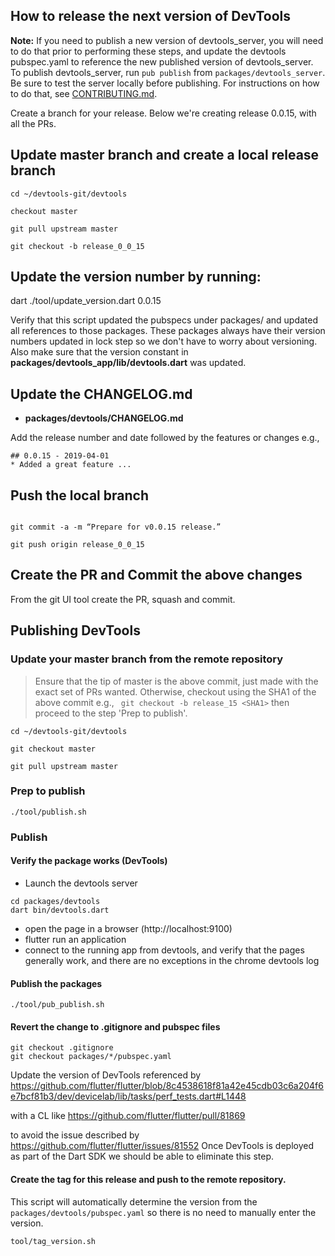 ## How to release the next version of DevTools

**Note:** If you need to publish a new version of devtools_server, you will need
to do that prior to performing these steps, and update the devtools pubspec.yaml
to reference the new published version of devtools_server. To publish devtools_server, run
`pub publish` from `packages/devtools_server`. Be sure to test the server locally
before publishing. For instructions on how to do that, see
[CONTRIBUTING.md](https://github.com/flutter/devtools/blob/master/CONTRIBUTING.md#devtools-server).

Create a branch for your release. Below we're creating release 0.0.15, with all the PRs.

## Update master branch and create a local release branch
```shell
cd ~/devtools-git/devtools

checkout master

git pull upstream master

git checkout -b release_0_0_15

```

## Update the version number by running:

dart ./tool/update_version.dart 0.0.15

Verify that this script updated the pubspecs under packages/
and updated all references to those packages. These packages always have their
version numbers updated in lock step so we don't have to worry about
versioning. Also make sure that the version constant in
**packages/devtools_app/lib/devtools.dart** was updated.

## Update the CHANGELOG.md
- **packages/devtools/CHANGELOG.md**

Add the release number and date followed by the features or changes e.g.,

```
## 0.0.15 - 2019-04-01
* Added a great feature ...
```

## Push the local branch

```shell

git commit -a -m “Prepare for v0.0.15 release.”

git push origin release_0_0_15
```

## Create the PR and Commit the above changes
From the git UI tool create the PR, squash and commit.

## Publishing DevTools
### Update your master branch from the remote repository
> Ensure that the tip of master is the above commit, just made with the exact set of PRs wanted.  Otherwise, checkout using the SHA1 of the above commit e.g.,
``` git checkout -b release_15 <SHA1>``` then proceed to the step 'Prep to publish'.

```shell
cd ~/devtools-git/devtools

git checkout master

git pull upstream master
```

### Prep to publish
```shell
./tool/publish.sh
``` 

### Publish
#### Verify the package works (DevTools)

- Launch the devtools server
```
cd packages/devtools
dart bin/devtools.dart
```
- open the page in a browser (http://localhost:9100)
- flutter run an application
- connect to the running app from devtools, and verify that the pages
  generally work, and there are no exceptions in the chrome devtools log

#### Publish the packages

```shell
./tool/pub_publish.sh
```

#### Revert the change to .gitignore and pubspec files
```shell
git checkout .gitignore
git checkout packages/*/pubspec.yaml
```

Update the version of DevTools referenced by
https://github.com/flutter/flutter/blob/8c4538618f81a42e45cdb03c6a204f6e7bcf81b3/dev/devicelab/lib/tasks/perf_tests.dart#L1448

with a CL like
https://github.com/flutter/flutter/pull/81869

to avoid the issue described by https://github.com/flutter/flutter/issues/81552
Once DevTools is deployed as part of the Dart SDK we should be able to eliminate this step.


#### Create the tag for this release and push to the remote repository.
This script will automatically determine the version from the `packages/devtools/pubspec.yaml` so there
is no need to manually enter the version.
```shell
tool/tag_version.sh
```
